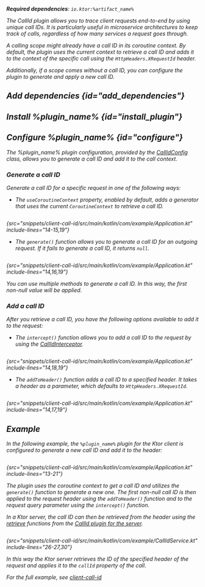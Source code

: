 [//]: # (title: CallId)

<show-structure for="chapter" depth="2"/>

<var name="artifact_name" value="ktor-client-call-id"/>
<var name="package_name" value="io.ktor.client.plugins.callid"/>
<var name="plugin_name" value="CallId"/>

<tldr>
<p>
<b>Required dependencies</b>: <code>io.ktor:%artifact_name%</code>
</p>
<var name="example_name" value="client-call-id"/>
<include from="lib.topic" element-id="download_example"/>
</tldr>

The CallId plugin allows you to trace client requests end-to-end by using unique call IDs. It is particularly useful
in microservice architectures to keep track of calls, regardless of how many services a request goes through.

A calling scope might already have a call ID in its coroutine context. By default, the plugin uses the current context
to retrieve a call ID and adds it to the context of the specific call using the `HttpHeaders.XRequestId` header.

Additionally, if a scope comes without a call ID, you can configure the plugin to generate and apply a new call ID.

## Add dependencies {id="add_dependencies"}

<include from="lib.topic" element-id="add_ktor_artifact_intro"/>
<include from="lib.topic" element-id="add_ktor_artifact"/>

## Install %plugin_name% {id="install_plugin"}

<include from="lib.topic" element-id="install_plugin"/>

## Configure %plugin_name% {id="configure"}

The %plugin_name% plugin configuration, provided by the [CallIdConfig]() class, allows you to generate a call ID and add
it to the call context.

### Generate a call ID

Generate a call ID for a specific request in one of the following ways:

* The `useCoroutineContext` property, enabled by default, adds a generator that uses the current `CoroutineContext` to
  retrieve a call ID.

 ```kotlin
 ```

{src="snippets/client-call-id/src/main/kotlin/com/example/Application.kt" include-lines="14-15,19"}

* The `generate()` function allows you to generate a call ID for an outgoing request. If it fails to generate a call ID,
  it returns `null`.

 ```kotlin
 ```

{src="snippets/client-call-id/src/main/kotlin/com/example/Application.kt" include-lines="14,16,19"}

You can use multiple methods to generate a call ID. In this way, the first non-null value will be applied.

### Add a call ID

After you retrieve a call ID, you have the following options available to add it to the request:

* The `intercept()` function allows you to add a call ID to the request by using the [CallIdInterceptor]().

 ```kotlin
 ```

{src="snippets/client-call-id/src/main/kotlin/com/example/Application.kt" include-lines="14,18,19"}

* The `addToHeader()` function adds a call ID to a specified header. It takes a header as a parameter, which defaults
  to `HttpHeaders.XRequestId`.

 ```kotlin
 ```

{src="snippets/client-call-id/src/main/kotlin/com/example/Application.kt" include-lines="14,17,19"}

## Example

In the following example, the `%plugin_name%` plugin for the Ktor client is configured to generate a new call ID and add
it to the header:

 ```kotlin
 ```

{src="snippets/client-call-id/src/main/kotlin/com/example/Application.kt" include-lines="13-21"}

The plugin uses the coroutine context to get a call ID and utilizes the `generate()` function to generate a new one. The
first non-null call ID is then applied to the request header using the `addToHeader()` function and to the request query
parameter using the `intercept()` function.

In a Ktor server, the call ID can then be retrieved from the header using the [retrieve](call-id.md#retrieve) functions
from the [CallId plugin for the server](call-id.md).

 ```kotlin
 ```

{src="snippets/client-call-id/src/main/kotlin/com/example/CallIdService.kt" include-lines="26-27,30"}

In this way the Ktor server retrieves the ID of the specified header of the request and applies it to the `callId`
property of the call.

For the full example,
see [client-call-id](https://github.com/ktorio/ktor-documentation/tree/%ktor_version%/codeSnippets/snippets/client-call-id)
